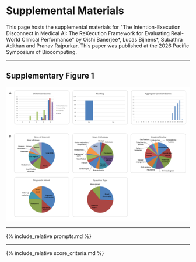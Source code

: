 # Supplemental Materials

This page hosts the supplemental materials for "The Intention-Execution Disconnect in Medical AI: The ReXecution Framework for Evaluating Real-World Clinical Performance" by Oishi Banerjee*, Lucas Bijnens*, Subathra Adithan and Pranav Rajpurkar.
This paper was published at the 2026 Pacific Symposium of Biocomputing.

---

## Supplementary Figure 1

![Supplementary Figure 1](figure_1.png)

---


{% include_relative prompts.md %}

---


{% include_relative score_criteria.md %}
